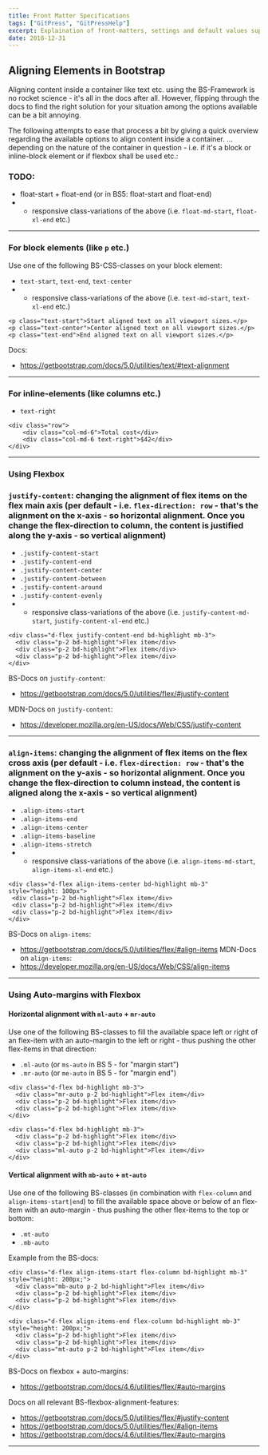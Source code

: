 ```yaml
---
title: Front Matter Specifications
tags: ["GitPress", "GitPressHelp"]
excerpt: Explaination of front-matters, settings and default values supported by GitPress.
date: 2018-12-31
---
```


## Aligning Elements in Bootstrap

Aligning content inside a container like text etc. using the BS-Framework is no rocket science - it's all in the docs after all. However, flipping through the docs to find the right solution for your situation among the options available can be a bit annoying.

The following attempts to ease that process a bit by giving a quick overview regarding the available options to align content inside a container. ...  depending on the nature of the container in question - i.e. if it's a block or inline-block element or if flexbox shall be used etc.:

### TODO: 
- float-start + float-end (or in BS5: float-start and float-end)
- + responsive class-variations of the above (i.e. `float-md-start`, `float-xl-end` etc.)    

---------------------------------------------

### For block elements (like `p` etc.)

Use one of the following BS-CSS-classes on your block element:  

- `text-start`, `text-end`, `text-center`
- + responsive class-variations of the above (i.e. `text-md-start`, `text-xl-end` etc.)    

```
<p class="text-start">Start aligned text on all viewport sizes.</p>
<p class="text-center">Center aligned text on all viewport sizes.</p>
<p class="text-end">End aligned text on all viewport sizes.</p> 
```
Docs:
- https://getbootstrap.com/docs/5.0/utilities/text/#text-alignment

---------------------------------------------

### For inline-elements (like columns etc.)  

- `text-right` 

```
<div class="row">
    <div class="col-md-6">Total cost</div>
    <div class="col-md-6 text-right">$42</div>
</div>
```

---------------------------------------------

### Using Flexbox



### `justify-content`: changing the alignment of flex items on the flex main axis (per default - i.e. `flex-direction: row` - that's the alignment on the x-axis - so horizontal alignment. Once you change the flex-direction to column, the content is justified along the y-axis - so vertical alignment) 

- `.justify-content-start`
- `.justify-content-end`
- `.justify-content-center`
- `.justify-content-between`
- `.justify-content-around`
- `.justify-content-evenly`
- + responsive class-variations of the above (i.e. `justify-content-md-start`, `justify-content-xl-end` etc.)    

```
<div class="d-flex justify-content-end bd-highlight mb-3">
  <div class="p-2 bd-highlight">Flex item</div>
  <div class="p-2 bd-highlight">Flex item</div>
  <div class="p-2 bd-highlight">Flex item</div>
</div>
```

BS-Docs on `justify-content`: 
- https://getbootstrap.com/docs/5.0/utilities/flex/#justify-content   

MDN-Docs on `justify-content`: 
- https://developer.mozilla.org/en-US/docs/Web/CSS/justify-content

---------------------------------------------

### `align-items`: changing the alignment of flex items on the flex cross axis (per default - i.e. `flex-direction: row` - that's the alignment on the y-axis - so horizontal alignment. Once you change the flex-direction to column instead, the content is aligned along the x-axis - so vertical alignment) 

- `.align-items-start`
- `.align-items-end`
- `.align-items-center`
- `.align-items-baseline`
- `.align-items-stretch`
- + responsive class-variations of the above (i.e. `align-items-md-start`, `align-items-xl-end` etc.)     

```
<div class="d-flex align-items-center bd-highlight mb-3" style="height: 100px">
 <div class="p-2 bd-highlight">Flex item</div>
 <div class="p-2 bd-highlight">Flex item</div>
 <div class="p-2 bd-highlight">Flex item</div>
</div>
```
BS-Docs on `align-items`: 
- https://getbootstrap.com/docs/5.0/utilities/flex/#align-items
MDN-Docs on `align-items`: 
- https://developer.mozilla.org/en-US/docs/Web/CSS/align-items

---------------------------------------------

### Using Auto-margins with Flexbox   

#### Horizontal alignment with `ml-auto` + `mr-auto`

Use one of the following BS-classes to fill the available space left or right of an flex-item with an auto-margin to the left or right - thus pushing the other flex-items in that direction:

- `.ml-auto` (or `ms-auto` in BS 5 - for "margin start")
- `.mr-auto` (or `me-auto` in BS 5 - for "margin end")
 
```
<div class="d-flex bd-highlight mb-3">
  <div class="mr-auto p-2 bd-highlight">Flex item</div>
  <div class="p-2 bd-highlight">Flex item</div>
  <div class="p-2 bd-highlight">Flex item</div>
</div>

<div class="d-flex bd-highlight mb-3">
  <div class="p-2 bd-highlight">Flex item</div>
  <div class="p-2 bd-highlight">Flex item</div>
  <div class="ml-auto p-2 bd-highlight">Flex item</div>
</div>
```


#### Vertical alignment with `mb-auto` + `mt-auto`

Use one of the following BS-classes (in combination with `flex-column` and `align-items-start|end`) to fill the available space above or below of an flex-item with an auto-margin - thus pushing the other flex-items to the top or bottom:

- `.mt-auto`  
- `.mb-auto`  
 
Example from the BS-docs:

```
<div class="d-flex align-items-start flex-column bd-highlight mb-3" style="height: 200px;">
  <div class="mb-auto p-2 bd-highlight">Flex item</div>
  <div class="p-2 bd-highlight">Flex item</div>
  <div class="p-2 bd-highlight">Flex item</div>
</div>

<div class="d-flex align-items-end flex-column bd-highlight mb-3" style="height: 200px;">
  <div class="p-2 bd-highlight">Flex item</div>
  <div class="p-2 bd-highlight">Flex item</div>
  <div class="mt-auto p-2 bd-highlight">Flex item</div>
</div>
```


BS-Docs on flexbox + auto-margins: 
- https://getbootstrap.com/docs/4.6/utilities/flex/#auto-margins


Docs on all relevant BS-flexbox-alignment-features: 
- https://getbootstrap.com/docs/5.0/utilities/flex/#justify-content   
- https://getbootstrap.com/docs/5.0/utilities/flex/#align-items
- https://getbootstrap.com/docs/4.6/utilities/flex/#auto-margins

---------------------------------------------

